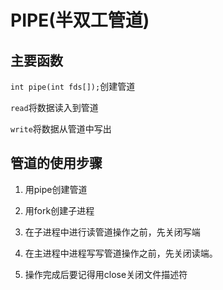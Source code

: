 # PIPE(半双工管道)

## 主要函数

`int pipe(int fds[]);`创建管道

`read`将数据读入到管道

`write`将数据从管道中写出

## 管道的使用步骤

1. 用pipe创建管道

2. 用fork创建子进程

3. 在子进程中进行读管道操作之前，先关闭写端

4. 在主进程中进程写写管道操作之前，先关闭读端。

5. 操作完成后要记得用close关闭文件描述符

